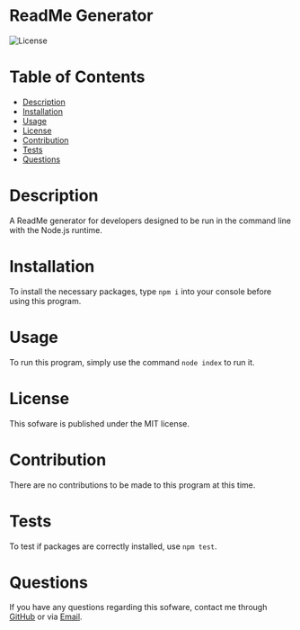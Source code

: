 # ReadMe Generator
![License](https://img.shields.io/badge/license-MIT-lightgrey.svg)

# Table of Contents
* [Description](#Description)
* [Installation](#Installation)
* [Usage](#Usage)
* [License](#License)
* [Contribution](#Contribution)
* [Tests](#Tests)
* [Questions](#Questions)

# Description
A ReadMe generator for developers designed to be run in the command line with the Node.js runtime.

# Installation
To install the necessary packages, type `npm i` into your console before using this program.

# Usage
To run this program, simply use the command `node index` to run it.

# License
This sofware is published under the MIT license.

# Contribution

There are no contributions to be made to this program at this time.

# Tests

To test if packages are correctly installed, use `npm test`.

# Questions

If you have any questions regarding this sofware, contact me through 
[GitHub](https://github.com/jishllg) or via [Email](mailto:jishllg@gmail.com).
